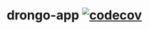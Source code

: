 # drongo-app [![codecov](https://codecov.io/gh/drongo-platform/drongo-app/branch/master/graph/badge.svg)](https://codecov.io/gh/drongo-platform/drongo-app)
